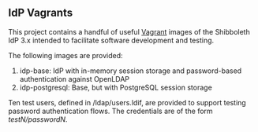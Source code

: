 IdP Vagrants
------------

This project contains a handful of useful [Vagrant](https://www.vagrantup.com/) images of the Shibboleth IdP 3.x
intended to facilitate software development and testing.

The following images are provided:

1. idp-base: IdP with in-memory session storage and password-based authentication against OpenLDAP
2. idp-postgresql: Base, but with PostgreSQL session storage

Ten test users, defined in /ldap/users.ldif, are provided to support testing password authentication flows. The
credentials are of the form _testN/passwordN_.
